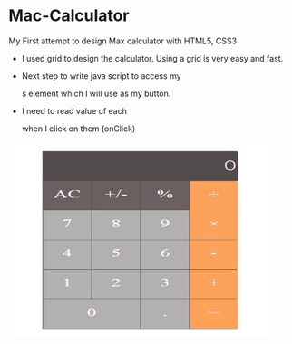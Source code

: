<h1>Mac-Calculator </h1>

My First attempt to design Max calculator with HTML5, CSS3

- I used grid to design the calculator. Using a grid is very easy and fast.

- Next step to write java script to access my <div>s element which I will use as my button. 
- I need to read value of each <div> when I click on them (onClick)
  
  
<img src="maccalc.JPG" alt="Mac Calulator" width="460" height="345">
